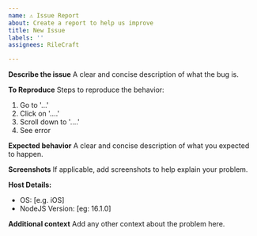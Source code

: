 ```yaml
---
name: ⚠️ Issue Report
about: Create a report to help us improve
title: New Issue
labels: ''
assignees: RileCraft

---
```


**Describe the issue**
A clear and concise description of what the bug is.

**To Reproduce**
Steps to reproduce the behavior:
1. Go to '...'
2. Click on '....'
3. Scroll down to '....'
4. See error

**Expected behavior**
A clear and concise description of what you expected to happen.

**Screenshots**
If applicable, add screenshots to help explain your problem.

**Host Details:**
 - OS: [e.g. iOS]
 - NodeJS Version: [eg: 16.1.0]

**Additional context**
Add any other context about the problem here.
